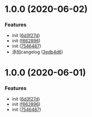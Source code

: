 # 1.0.0 (2020-06-02)


### Features

* init ([6d3f27d](https://github.com/SwithunHan/templete/commit/6d3f27dad6fc0ff6e9f0bbf7d0da39714ee73e2c))
* init ([f662896](https://github.com/SwithunHan/templete/commit/f6628965cb5347dbadffa52596b5fe955906d58d))
* init ([7546487](https://github.com/SwithunHan/templete/commit/75464876e8090f046056ab5d2e37be7fddc9a114))
* 添加cangelog ([3edb4d6](https://github.com/SwithunHan/templete/commit/3edb4d6e766862e53a3ce77e8aff62c7ce4c1e71))



# 1.0.0 (2020-06-01)


### Features

* init ([6d3f27d](https://github.com/SwithunHan/templete/commit/6d3f27dad6fc0ff6e9f0bbf7d0da39714ee73e2c))
* init ([f662896](https://github.com/SwithunHan/templete/commit/f6628965cb5347dbadffa52596b5fe955906d58d))
* init ([7546487](https://github.com/SwithunHan/templete/commit/75464876e8090f046056ab5d2e37be7fddc9a114))



